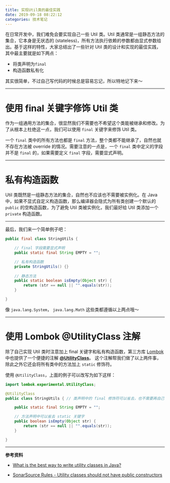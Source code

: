 ```yaml
---
title: 实现Util类的最佳实践
date: 2019-09-18 08:22:12
categories: 技术笔记
---
```


在日常开发中，我们难免会要实现自己一些 Util 类。Util 类通常是一组静态方法的集合，它本身是无状态的 (stateless)，所有方法执行依赖的参数都由显式参数给出。基于这样的特性，大家总结出了一些针对 Util 类的设计和实现的最佳实践，其中最主要就是如下两点：

* 将类声明为`final`
* 构造函数私有化

其实很简单，不过自己写代码的时候总是容易忘记，所以特地记下来～
<!--more-->

---
# 使用 final 关键字修饰 Util 类
作为一组通用方法的集合，很显然我们不需要也不希望这个类能被继承和修改。为了从根本上杜绝这一点，我们可以使用 `final` 关键字来修饰 Util 类。

一个 `final` 类中的所有方法也都是 `final` 方法，整个类都不能继承了，自然也就不存在方法被 override 的情况。需要注意的一点是，一个 `final` 类中定义的字段并不是 `final` 的，如果需要定义 `final` 字段，需要显式声明。

---
# 私有构造函数
Util 类既然是一组静态方法的集合，自然也不应该也不需要被实例化。在 Java 中，如果不显式自定义构造函数，那么编译器会隐式为所有类创建一个默认的 `public` 的空构造函数，为了避免 Util 类被实例化，我们最好给 Util 类添加一个 `private` 构造函数。

---

最后，我们来一个简单例子吧：
```java
public final class StringUtils {

    // final 字段需要显式声明
    public static final String EMPTY = "";

    // 私有构造函数
    private StringUtils() {}
    
    // 静态方法
    public static boolean isEmpty(Object str) {
        return (str == null || "".equals(str));
    }

}
```

像 `java.lang.System`， `java.lang.Math` 这些类都遵循以上两点哦～

---
# 使用 Lombok @UtilityClass 注解
除了自己实现 Util 类时注意加上 final 关键字和私有构造函数，第三方库 [Lombok][1] 中也提供了一个便捷的注解 [**@UtilityClass**][2]。
这个注解帮我们做了以上两件事，除此之外它还会将所有类中的方法加上 `static` 修饰符。

使用 `@UtilityClass`，上面的例子可以改写为如下这样：
```java
import lombok.experimental.UtilityClass;

@UtilityClass
public class StringUtils { // 类声明中的 final 修饰符可以省去，也不需要再自己写一个 private 构造函数

    public static final String EMPTY = "";

    // 方法声明中可以省去 static 关键字
    public boolean isEmpty(Object str) {
        return (str == null || "".equals(str));
    }

}
```

---

**参考资料**

* [What is the best way to write utility classes in Java?][3]
* [SonarSource Rules - Utility classes should not have public constructors][4]

  [1]: https://projectlombok.org/
  [2]: https://projectlombok.org/features/experimental/UtilityClass
  [3]: https://www.quora.com/What-is-the-best-way-to-write-utility-classes-in-Java
  [4]: https://rules.sonarsource.com/java/tag/design/RSPEC-1118